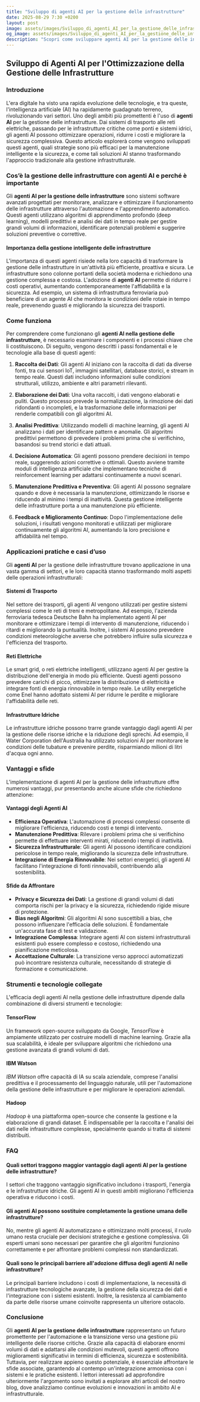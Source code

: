 ```yaml
---
title: "Sviluppo di agenti AI per la gestione delle infrastrutture"
date: 2025-08-29 7:30 +0200
layout: post
image: assets/images/Sviluppo_di_agenti_AI_per_la_gestione_delle_infrastrutture.jpg
og_image: assets/images/Sviluppo_di_agenti_AI_per_la_gestione_delle_infrastrutture.jpg
description: "Scopri come sviluppare agenti AI per la gestione delle infrastrutture, migliorando la manutenzione intelligente e potenziando la sicurezza delle tue strutture."
---
```


## Sviluppo di Agenti AI per l'Ottimizzazione della Gestione delle Infrastrutture

### Introduzione

L'era digitale ha visto una rapida evoluzione delle tecnologie, e tra queste, l'intelligenza artificiale (AI) ha rapidamente guadagnato terreno, rivoluzionando vari settori. Uno degli ambiti più promettenti è l'uso di **agenti AI** per la gestione delle infrastrutture. Dai sistemi di trasporto alle reti elettriche, passando per le infrastrutture critiche come ponti e sistemi idrici, gli agenti AI possono ottimizzare operazioni, ridurre i costi e migliorare la sicurezza complessiva. Questo articolo esplorerà come vengono sviluppati questi agenti, quali strategie sono più efficaci per la manutenzione intelligente e la sicurezza, e come tali soluzioni AI stanno trasformando l'approccio tradizionale alla gestione infrastrutturale.

### Cos’è la gestione delle infrastrutture con agenti AI e perché è importante

Gli **agenti AI per la gestione delle infrastrutture** sono sistemi software avanzati progettati per monitorare, analizzare e ottimizzare il funzionamento delle infrastrutture attraverso l'automazione e l'apprendimento automatico. Questi agenti utilizzano algoritmi di apprendimento profondo (deep learning), modelli predittivi e analisi dei dati in tempo reale per gestire grandi volumi di informazioni, identificare potenziali problemi e suggerire soluzioni preventive o correttive.

#### Importanza della gestione intelligente delle infrastrutture

L'importanza di questi agenti risiede nella loro capacità di trasformare la gestione delle infrastrutture in un'attività più efficiente, proattiva e sicura. Le infrastrutture sono colonne portanti della società moderna e richiedono una gestione complessa e costosa. L'adozione di **agenti AI** permette di ridurre i costi operativi, aumentando contemporaneamente l'affidabilità e la sicurezza. Ad esempio, un sistema di infrastruttura ferroviaria può beneficiare di un agente AI che monitora le condizioni delle rotaie in tempo reale, prevenendo guasti e migliorando la sicurezza dei trasporti.

### Come funziona

Per comprendere come funzionano gli **agenti AI nella gestione delle infrastrutture**, è necessario esaminare i componenti e i processi chiave che li costituiscono. Di seguito, vengono descritti i passi fondamentali e le tecnologie alla base di questi agenti:

1. **Raccolta dei Dati**: Gli agenti AI iniziano con la raccolta di dati da diverse fonti, tra cui sensori IoT, immagini satellitari, database storici, e stream in tempo reale. Questi dati includono informazioni sulle condizioni strutturali, utilizzo, ambiente e altri parametri rilevanti.

2. **Elaborazione dei Dati**: Una volta raccolti, i dati vengono elaborati e puliti. Questo processo prevede la normalizzazione, la rimozione dei dati ridondanti o incompleti, e la trasformazione delle informazioni per renderle compatibili con gli algoritmi AI.

3. **Analisi Predittiva**: Utilizzando modelli di machine learning, gli agenti AI analizzano i dati per identificare pattern e anomalie. Gli algoritmi predittivi permettono di prevedere i problemi prima che si verifichino, basandosi su trend storici e dati attuali.

4. **Decisione Automatica**: Gli agenti possono prendere decisioni in tempo reale, suggerendo azioni correttive o ottimali. Questo avviene tramite moduli di intelligenza artificiale che implementano tecniche di reinforcement learning per adattarsi continuamente a nuovi scenari.

5. **Manutenzione Predittiva e Preventiva**: Gli agenti AI possono segnalare quando e dove è necessaria la manutenzione, ottimizzando le risorse e riducendo al minimo i tempi di inattività. Questa gestione intelligente delle infrastrutture porta a una manutenzione più efficiente.

6. **Feedback e Miglioramento Continuo**: Dopo l'implementazione delle soluzioni, i risultati vengono monitorati e utilizzati per migliorare continuamente gli algoritmi AI, aumentando la loro precisione e affidabilità nel tempo.

### Applicazioni pratiche e casi d’uso

Gli **agenti AI** per la gestione delle infrastrutture trovano applicazione in una vasta gamma di settori, e le loro capacità stanno trasformando molti aspetti delle operazioni infrastrutturali:

#### Sistemi di Trasporto

Nel settore dei trasporti, gli agenti AI vengono utilizzati per gestire sistemi complessi come le reti di treni e metropolitane. Ad esempio, l'azienda ferroviaria tedesca Deutsche Bahn ha implementato agenti AI per monitorare e ottimizzare i tempi di intervento di manutenzione, riducendo i ritardi e migliorando la puntualità. Inoltre, i sistemi AI possono prevedere condizioni meteorologiche avverse che potrebbero influire sulla sicurezza e l'efficienza del trasporto.

#### Reti Elettriche

Le smart grid, o reti elettriche intelligenti, utilizzano agenti AI per gestire la distribuzione dell'energia in modo più efficiente. Questi agenti possono prevedere carichi di picco, ottimizzare la distribuzione di elettricità e integrare fonti di energia rinnovabile in tempo reale. Le utility energetiche come Enel hanno adottato sistemi AI per ridurre le perdite e migliorare l'affidabilità delle reti.

#### Infrastrutture Idriche

Le infrastrutture idriche possono trarre grande vantaggio dagli agenti AI per la gestione delle risorse idriche e la riduzione degli sprechi. Ad esempio, il Water Corporation dell'Australia ha utilizzato soluzioni AI per monitorare le condizioni delle tubature e prevenire perdite, risparmiando milioni di litri d'acqua ogni anno.

### Vantaggi e sfide

L'implementazione di agenti AI per la gestione delle infrastrutture offre numerosi vantaggi, pur presentando anche alcune sfide che richiedono attenzione:

#### Vantaggi degli Agenti AI

- **Efficienza Operativa**: L'automazione di processi complessi consente di migliorare l'efficienza, riducendo costi e tempi di intervento.
- **Manutenzione Predittiva**: Rilevare i problemi prima che si verifichino permette di effettuare interventi mirati, riducendo i tempi di inattività.
- **Sicurezza Infrastrutturale**: Gli agenti AI possono identificare condizioni pericolose in tempo reale, migliorando la sicurezza delle infrastrutture.
- **Integrazione di Energia Rinnovabile**: Nei settori energetici, gli agenti AI facilitano l'integrazione di fonti rinnovabili, contribuendo alla sostenibilità.

#### Sfide da Affrontare

- **Privacy e Sicurezza dei Dati**: La gestione di grandi volumi di dati comporta rischi per la privacy e la sicurezza, richiedendo rigide misure di protezione.
- **Bias negli Algoritmi**: Gli algoritmi AI sono suscettibili a bias, che possono influenzare l'efficacia delle soluzioni. È fondamentale un'accurata fase di test e validazione.
- **Integrazione Complessa**: Integrare agenti AI con sistemi infrastrutturali esistenti può essere complesso e costoso, richiedendo una pianificazione meticolosa.
- **Accettazione Culturale**: La transizione verso approcci automatizzati può incontrare resistenza culturale, necessitando di strategie di formazione e comunicazione.

### Strumenti e tecnologie collegate

L'efficacia degli agenti AI nella gestione delle infrastrutture dipende dalla combinazione di diversi strumenti e tecnologie:

#### TensorFlow

Un framework open-source sviluppato da Google, *TensorFlow* è ampiamente utilizzato per costruire modelli di machine learning. Grazie alla sua scalabilità, è ideale per sviluppare algoritmi che richiedono una gestione avanzata di grandi volumi di dati.

#### IBM Watson

*IBM Watson* offre capacità di IA su scala aziendale, comprese l'analisi predittiva e il processamento del linguaggio naturale, utili per l'automazione della gestione delle infrastrutture e per migliorare le operazioni aziendali.

#### Hadoop

*Hadoop* è una piattaforma open-source che consente la gestione e la elaborazione di grandi dataset. È indispensabile per la raccolta e l'analisi dei dati nelle infrastrutture complesse, specialmente quando si tratta di sistemi distribuiti.

### FAQ

#### Quali settori traggono maggior vantaggio dagli agenti AI per la gestione delle infrastrutture?

I settori che traggono vantaggio significativo includono i trasporti, l'energia e le infrastrutture idriche. Gli agenti AI in questi ambiti migliorano l'efficienza operativa e riducono i costi.

#### Gli agenti AI possono sostituire completamente la gestione umana delle infrastrutture?

No, mentre gli agenti AI automatizzano e ottimizzano molti processi, il ruolo umano resta cruciale per decisioni strategiche e gestione complessiva. Gli esperti umani sono necessari per garantire che gli algoritmi funzionino correttamente e per affrontare problemi complessi non standardizzati.

#### Quali sono le principali barriere all'adozione diffusa degli agenti AI nelle infrastrutture?

Le principali barriere includono i costi di implementazione, la necessità di infrastrutture tecnologiche avanzate, la gestione della sicurezza dei dati e l'integrazione con i sistemi esistenti. Inoltre, la resistenza al cambiamento da parte delle risorse umane coinvolte rappresenta un ulteriore ostacolo.

### Conclusione

Gli **agenti AI per la gestione delle infrastrutture** rappresentano un futuro promettente per l'automazione e la transizione verso una gestione più intelligente delle risorse critiche. Grazie alla capacità di elaborare enormi volumi di dati e adattarsi alle condizioni mutevoli, questi agenti offrono miglioramenti significativi in termini di efficienza, sicurezza e sostenibilità. Tuttavia, per realizzare appieno questo potenziale, è essenziale affrontare le sfide associate, garantendo al contempo un'integrazione armoniosa con i sistemi e le pratiche esistenti. I lettori interessati ad approfondire ulteriormente l'argomento sono invitati a esplorare altri articoli del nostro blog, dove analizziamo continue evoluzioni e innovazioni in ambito AI e infrastrutturale.